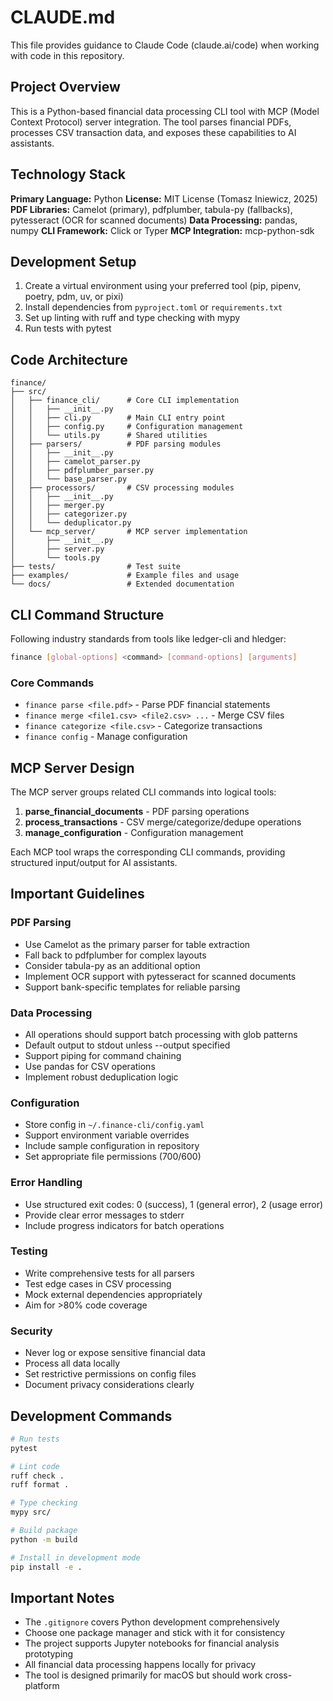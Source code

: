 # CLAUDE.md

This file provides guidance to Claude Code (claude.ai/code) when working with code in this repository.

## Project Overview

This is a Python-based financial data processing CLI tool with MCP (Model Context Protocol) server integration. The tool parses financial PDFs, processes CSV transaction data, and exposes these capabilities to AI assistants.

## Technology Stack

**Primary Language:** Python
**License:** MIT License (Tomasz Iniewicz, 2025)
**PDF Libraries:** Camelot (primary), pdfplumber, tabula-py (fallbacks), pytesseract (OCR for scanned documents)
**Data Processing:** pandas, numpy
**CLI Framework:** Click or Typer
**MCP Integration:** mcp-python-sdk

## Development Setup

1. Create a virtual environment using your preferred tool (pip, pipenv, poetry, pdm, uv, or pixi)
2. Install dependencies from `pyproject.toml` or `requirements.txt`
3. Set up linting with ruff and type checking with mypy
4. Run tests with pytest

## Code Architecture

```
finance/
├── src/
│   ├── finance_cli/      # Core CLI implementation
│   │   ├── __init__.py
│   │   ├── cli.py        # Main CLI entry point
│   │   ├── config.py     # Configuration management
│   │   └── utils.py      # Shared utilities
│   ├── parsers/          # PDF parsing modules
│   │   ├── __init__.py
│   │   ├── camelot_parser.py
│   │   ├── pdfplumber_parser.py
│   │   └── base_parser.py
│   ├── processors/       # CSV processing modules
│   │   ├── __init__.py
│   │   ├── merger.py
│   │   ├── categorizer.py
│   │   └── deduplicator.py
│   └── mcp_server/       # MCP server implementation
│       ├── __init__.py
│       ├── server.py
│       └── tools.py
├── tests/                # Test suite
├── examples/             # Example files and usage
└── docs/                 # Extended documentation
```

## CLI Command Structure

Following industry standards from tools like ledger-cli and hledger:

```bash
finance [global-options] <command> [command-options] [arguments]
```

### Core Commands
- `finance parse <file.pdf>` - Parse PDF financial statements
- `finance merge <file1.csv> <file2.csv> ...` - Merge CSV files
- `finance categorize <file.csv>` - Categorize transactions
- `finance config` - Manage configuration

## MCP Server Design

The MCP server groups related CLI commands into logical tools:

1. **parse_financial_documents** - PDF parsing operations
2. **process_transactions** - CSV merge/categorize/dedupe operations  
3. **manage_configuration** - Configuration management

Each MCP tool wraps the corresponding CLI commands, providing structured input/output for AI assistants.

## Important Guidelines

### PDF Parsing
- Use Camelot as the primary parser for table extraction
- Fall back to pdfplumber for complex layouts
- Consider tabula-py as an additional option
- Implement OCR support with pytesseract for scanned documents
- Support bank-specific templates for reliable parsing

### Data Processing
- All operations should support batch processing with glob patterns
- Default output to stdout unless --output specified
- Support piping for command chaining
- Use pandas for CSV operations
- Implement robust deduplication logic

### Configuration
- Store config in `~/.finance-cli/config.yaml`
- Support environment variable overrides
- Include sample configuration in repository
- Set appropriate file permissions (700/600)

### Error Handling
- Use structured exit codes: 0 (success), 1 (general error), 2 (usage error)
- Provide clear error messages to stderr
- Include progress indicators for batch operations

### Testing
- Write comprehensive tests for all parsers
- Test edge cases in CSV processing
- Mock external dependencies appropriately
- Aim for >80% code coverage

### Security
- Never log or expose sensitive financial data
- Process all data locally
- Set restrictive permissions on config files
- Document privacy considerations clearly

## Development Commands

```bash
# Run tests
pytest

# Lint code
ruff check .
ruff format .

# Type checking
mypy src/

# Build package
python -m build

# Install in development mode
pip install -e .
```

## Important Notes

- The `.gitignore` covers Python development comprehensively
- Choose one package manager and stick with it for consistency
- The project supports Jupyter notebooks for financial analysis prototyping
- All financial data processing happens locally for privacy
- The tool is designed primarily for macOS but should work cross-platform